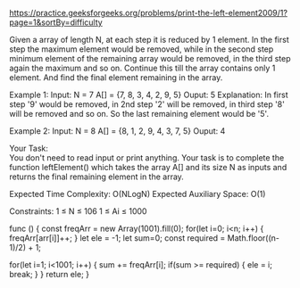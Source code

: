 https://practice.geeksforgeeks.org/problems/print-the-left-element2009/1?page=1&sortBy=difficulty

Given a array of length N, at each step it is reduced by 1 element. In the first step the maximum element would be removed, while in the second step minimum element of the remaining array would be removed, in the third step again the maximum and so on. Continue this till the array contains only 1 element. And find the final element remaining in the array. 

Example 1:
Input:
N = 7
A[] = {7, 8, 3, 4, 2, 9, 5}
Ouput:
5
Explanation:
In first step '9' would be removed, in 2nd step
'2' will be removed, in third step '8' will be
removed and so on. So the last remaining
element would be '5'.  
 

Example 2:
Input:
N = 8
A[] = {8, 1, 2, 9, 4, 3, 7, 5}
Ouput:
4
 

Your Task:  
You don't need to read input or print anything. Your task is to complete the function leftElement() which takes the array A[] and its size N as inputs and returns the final remaining element in the array.


Expected Time Complexity: O(NLogN)
Expected Auxiliary Space: O(1)

 

Constraints:
1 ≤ N ≤ 106
1 ≤ Ai ≤ 1000

func () {
  const freqArr = new Array(1001).fill(0);
  for(let i=0; i<n; i++) {
    freqArr[arr[i]]++;
  }
  let ele = -1;
  let sum=0;
  const required = Math.floor((n-1)/2) + 1;

  for(let i=1; i<1001; i++) {
    sum += freqArr[i];
    if(sum >= required) {
        ele = i;
        break;
    }
  }
  return ele;
}

